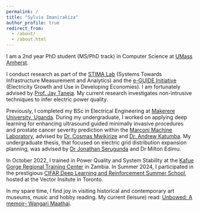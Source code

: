 ```yaml
---
permalink: /
title: "Sylvia Imanirakiza"
author_profile: true
redirect_from: 
  - /about/
  - /about.html
---
```


I am a 2nd year PhD student (MS/PhD track) in Computer Science  at [UMass Amherst](https://www.cics.umass.edu/). 

I conduct research as part of the [STIMA Lab](https://websites.umass.edu/jtaneja/) (Systems Towards Infrastructure Measurement and Analytics) and the [e-GUIDE Initiative](https://eguide.io/) (Electricity Growth and Use in Developing Economies). I am fortunately advised by [Prof. Jay Taneja](https://websites.umass.edu/jtaneja/). My current research investigates non-intrusive techniques to infer electric power quality.
 
Previously, I completed my BSc in Electrical Engineering at [Makerere University, Uganda](https://mak.ac.ug/). During my undergraduate, I worked on applying deep learning for enhancing ultrasound guided minimally invasive procedures and prostate cancer severity prediction within the [Marconi Machine Laboratory](https://marconilab.org/), advised by [Dr. Cosmas Mwikirize](https://scholar.google.com/citations?user=9rlsHzoAAAAJ&hl=en) and [Dr. Andrew Katumba](https://scholar.google.be/citations?user=APqcOhAAAAAJ&hl=en). My undergraduate thesis, that focused on electric grid distribution expansion planning, was advised by [Dr Jonathan Serugunda](https://scholar.google.com/citations?user=oeuuubUAAAAJ&hl=en) and Dr Milton Edimu.

In October 2022, I trained in Power Quality and System Stability at the [Kafue Gorge Regional Training Center](https://www.kgrtc.org.zm/) in Zambia. 
In Summer 2024, I participated in the prestigious [CIFAR Deep Learning and Reinforcement Summer School](https://dlrl.ca/), hosted at the Vector Insitute in Toronto. 

In my spare time, I find joy in visiting historical and contemporary art museums, music and hobby reading. My current (leisure) read: [Unbowed: A memoir- Wangari Maathai](https://www.goodreads.com/book/show/201111.Unbowed).




